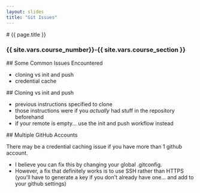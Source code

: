 ```yaml
---
layout: slides
title: "Git Issues"
---
```

<section markdown="block" class="intro-slide">
# {{ page.title }}

### {{ site.vars.course_number}}-{{ site.vars.course_section }}

<p><small></small></p>
</section>

<section markdown="block">
## Some Common Issues Encountered

* cloning vs init and push
* credential cache
</section>

<section markdown="block">
## Cloning vs init and push

* previous instructions specified to clone
* those instructions were if you _actually_ had stuff in the repository beforehand
* if your remote is empty... use the init and push workflow instead

</section>

<section markdown="block">
## Multiple GitHub Accounts

There may be a credential caching issue if you have more than 1 github account.

* I believe you can fix this by changing your global .gitconfig.
* However, a fix that definitely works is to use SSH rather than HTTPS (you'll have to generate a key if you don't already have one... and add to your github settings)

</section>
